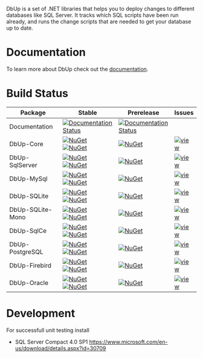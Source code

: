 DbUp is a set of .NET libraries that helps you to deploy changes to different databases like SQL Server. It tracks which SQL scripts have been run already, and runs the change scripts that are needed to get your database up to date.

# Documentation

To learn more about DbUp check out the [documentation](https://dbup.readthedocs.io/en/latest/).

# Build Status

| Package          |                                                                                                               Stable                                                                                                               |                                                                 Prerelease                                                                  | Issues |
|------------------|------------------------------------------------------------------------------------------------------------------------------------------------------------------------------------------------------------------------------------|---------------------------------------------------------------------------------------------------------------------------------------------|--------|
| Documentation    | [![Documentation Status](https://readthedocs.org/projects/dbup/badge/?version=stable)](https://readthedocs.org/projects/dbup/?badge=stable)                                                                                        | [![Documentation Status](https://readthedocs.org/projects/dbup/badge/?version=latest)](https://readthedocs.org/projects/dbup/?badge=latest) |        |
| DbUp-Core        | [![NuGet](https://img.shields.io/nuget/dt/DbUp.svg)](https://www.nuget.org/packages/dbup) [![NuGet](https://img.shields.io/nuget/v/DbUp.svg)](https://www.nuget.org/packages/dbup)                                                 | [![NuGet](https://img.shields.io/nuget/vpre/DbUp.svg)](https://www.nuget.org/packages/dbup)                                                 | [![view](https://img.shields.io/github/issues/DbUp/DbUp/dbup-core)](https://github.com/DbUp/DbUp/labels/dbup-core)             |
| DbUp-SqlServer   | [![NuGet](https://img.shields.io/nuget/dt/dbup-sqlserver.svg)](https://www.nuget.org/packages/dbup-sqlserver) [![NuGet](https://img.shields.io/nuget/v/dbup-sqlserver.svg)](https://www.nuget.org/packages/dbup-sqlserver)         | [![NuGet](https://img.shields.io/nuget/vpre/dbup-sqlserver.svg)](https://www.nuget.org/packages/dbup-sqlserver)                             | [![view](https://img.shields.io/github/issues/DbUp/DbUp/dbup-sqlserver)](https://github.com/DbUp/DbUp/labels/dbup-sqlserver)   |
| DbUp-MySql       | [![NuGet](https://img.shields.io/nuget/dt/dbup-mysql.svg)](https://www.nuget.org/packages/dbup-mysql) [![NuGet](https://img.shields.io/nuget/v/dbup-mysql.svg)](https://www.nuget.org/packages/dbup-mysql)                         | [![NuGet](https://img.shields.io/nuget/vpre/dbup-mysql.svg)](https://www.nuget.org/packages/dbup-mysql)                                     | [![view](https://img.shields.io/github/issues/DbUp/DbUp/dbup-mysql)](https://github.com/DbUp/DbUp/labels/dbup-mysql)           |
| DbUp-SQLite      | [![NuGet](https://img.shields.io/nuget/dt/dbup-sqlite.svg)](https://www.nuget.org/packages/dbup-sqlite) [![NuGet](https://img.shields.io/nuget/v/dbup-sqlite.svg)](https://www.nuget.org/packages/dbup-sqlite)                     | [![NuGet](https://img.shields.io/nuget/vpre/dbup-sqlite.svg)](https://www.nuget.org/packages/dbup-sqlite)                                   | [![view](https://img.shields.io/github/issues/DbUp/DbUp/dbup-sqlite)](https://github.com/DbUp/DbUp/labels/dbup-sqlite)         |
| DbUp-SQLite-Mono | [![NuGet](https://img.shields.io/nuget/dt/dbup-sqlite-mono.svg)](https://www.nuget.org/packages/dbup-sqlite-mono) [![NuGet](https://img.shields.io/nuget/v/dbup-sqlite-mono.svg)](https://www.nuget.org/packages/dbup-sqlite-mono) | [![NuGet](https://img.shields.io/nuget/vpre/dbup-sqlite-mono.svg)](https://www.nuget.org/packages/dbup-sqlite-mono)                         | [![view](https://img.shields.io/github/issues/DbUp/DbUp/dbup-sqlite)](https://github.com/DbUp/DbUp/labels/dbup-sqlite)         |
| DbUp-SqlCe       | [![NuGet](https://img.shields.io/nuget/dt/dbup-sqlce.svg)](https://www.nuget.org/packages/dbup-sqlce) [![NuGet](https://img.shields.io/nuget/v/dbup-sqlce.svg)](https://www.nuget.org/packages/dbup-sqlce)                         | [![NuGet](https://img.shields.io/nuget/vpre/dbup-sqlce.svg)](https://www.nuget.org/packages/dbup-sqlce)                                     | [![view](https://img.shields.io/github/issues/DbUp/DbUp/dbup-sqlce)](https://github.com/DbUp/DbUp/labels/dbup-sqlce)           |
| DbUp-PostgreSQL  | [![NuGet](https://img.shields.io/nuget/dt/dbup-postgresql.svg)](https://www.nuget.org/packages/dbup-postgresql) [![NuGet](https://img.shields.io/nuget/v/dbup-postgresql.svg)](https://www.nuget.org/packages/dbup-postgresql)     | [![NuGet](https://img.shields.io/nuget/vpre/dbup-postgresql.svg)](https://www.nuget.org/packages/dbup-postgresql)                           | [![view](https://img.shields.io/github/issues/DbUp/DbUp/dbup-postgresql)](https://github.com/DbUp/DbUp/labels/dbup-postgresql) |
| DbUp-Firebird    | [![NuGet](https://img.shields.io/nuget/dt/dbup-firebird.svg)](https://www.nuget.org/packages/dbup-firebird) [![NuGet](https://img.shields.io/nuget/v/dbup-firebird.svg)](https://www.nuget.org/packages/dbup-firebird)             | [![NuGet](https://img.shields.io/nuget/vpre/dbup-firebird.svg)](https://www.nuget.org/packages/dbup-firebird)                               | [![view](https://img.shields.io/github/issues/DbUp/DbUp/dbup-firebird)](https://github.com/DbUp/DbUp/labels/dbup-firebird)     |
| DbUp-Oracle      | [![NuGet](https://img.shields.io/nuget/dt/dbup-oracle.svg)](https://www.nuget.org/packages/dbup-oracle) [![NuGet](https://img.shields.io/nuget/v/dbup-oracle.svg)](https://www.nuget.org/packages/dbup-oracle)                     | [![NuGet](https://img.shields.io/nuget/vpre/dbup-oracle.svg)](https://www.nuget.org/packages/dbup-oracle)                                   | [![view](https://img.shields.io/github/issues/DbUp/DbUp/dbup-oracle)](https://github.com/DbUp/DbUp/labels/dbup-oracle)         |

# Development

For successfull unit testing install

- SQL Server Compact 4.0 SP1 https://www.microsoft.com/en-us/download/details.aspx?id=30709
